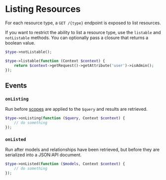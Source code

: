 # Listing Resources

For each resource type, a `GET /{type}` endpoint is exposed to list resources.

If you want to restrict the ability to list a resource type, use the `listable` and `notListable` methods. You can optionally pass a closure that returns a boolean value.

```php
$type->notListable();

$type->listable(function (Context $context) {
    return $context->getRequest()->getAttribute('user')->isAdmin();
});
```

## Events

### `onListing`

Run before [scopes](scopes.md) are applied to the `$query` and results are retrieved.

```php
$type->onListing(function ($query, Context $context) {
    // do something
});
```

### `onListed`

Run after models and relationships have been retrieved, but before they are serialized into a JSON:API document.

```php
$type->onListed(function ($models, Context $context) {
    // do something
});
```
